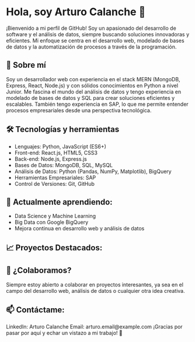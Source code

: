 
<h1> Hola, soy Arturo Calanche 👋 </h1>
  
¡Bienvenido a mi perfil de GitHub! Soy un apasionado del desarrollo de software y el análisis de datos, siempre buscando soluciones innovadoras y eficientes. Mi enfoque se centra en el desarrollo web, modelado de bases de datos y la automatización de procesos a través de la programación.

<h2>🚀 Sobre mí </h2>
Soy un desarrollador web con experiencia en el stack MERN (MongoDB, Express, React, Node.js) y con sólidos conocimientos en Python a nivel Junior. Me fascina el mundo del análisis de datos y tengo experiencia en modelado de bases de datos y SQL para crear soluciones eficientes y escalables. También tengo experiencia en SAP, lo que me permite entender procesos empresariales desde una perspectiva tecnológica.

<h2>🛠️ Tecnologías y herramientas</h2>
  <ul>
    <li>Lenguajes: Python, JavaScript (ES6+)</li>
    <li>Front-end: React.js, HTML5, CSS3</li>
    <li>Back-end: Node.js, Express.js</li>
    <li>Bases de Datos: MongoDB, SQL, MySQL</li>
    <li>Análisis de Datos: Python (Pandas, NumPy, Matplotlib), BigQuery</li>
    <li>Herramientas Empresariales: SAP</li>
    <li>Control de Versiones: Git, GitHub</li>
  </ul>  
<h2>🌱 Actualmente aprendiendo:</h2>
  <ul>
    <li>Data Science y Machine Learning</li>
    <li>Big Data con Google BigQuery</li>
    <li>Mejora continua en desarrollo web y análisis de datos</li>
  </ul>  
<h2>📈 Proyectos Destacados:</h2>
<!---Proyecto Web MERN - Aplicación web interactiva desarrollada con el stack MERN, enfocada en la gestión de datos de usuarios.
Análisis de Datos de Mercado - Estudio y análisis de tendencias del mercado laboral utilizando Python y Google BigQuery.
Modelado de Bases de Datos - Diseño de bases de datos eficientes y escalables para un entorno de datos masivos.
--->
<h2>🤝 ¿Colaboramos?</h2>
Siempre estoy abierto a colaborar en proyectos interesantes, ya sea en el campo del desarrollo web, análisis de datos o cualquier otra idea creativa.

<h2>📫 Contáctame:</h2>
LinkedIn: Arturo Calanche
Email: arturo.email@example.com
¡Gracias por pasar por aquí y echar un vistazo a mi trabajo! 🚀
<!---
A2calanche/A2calanche is a ✨ special ✨ repository because its `README.md` (this file) appears on your GitHub profile.
You can click the Preview link to take a look at your changes.
--->
